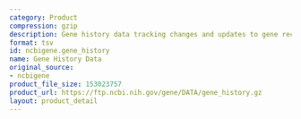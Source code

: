 ```yaml
---
category: Product
compression: gzip
description: Gene history data tracking changes and updates to gene records over time
format: tsv
id: ncbigene.gene_history
name: Gene History Data
original_source:
- ncbigene
product_file_size: 153023757
product_url: https://ftp.ncbi.nih.gov/gene/DATA/gene_history.gz
layout: product_detail
---
```

